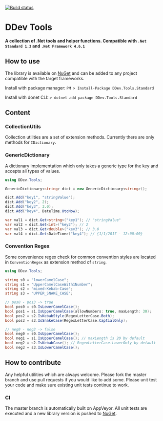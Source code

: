 [![Build status](https://ci.appveyor.com/api/projects/status/tl89uy830l97qq6o?svg=true)](https://ci.appveyor.com/project/dlerps/ddev-tools)
# DDev Tools
**A collection of .Net tools and helper functions. Compatible with `.Net Standard 1.3` and `.Net Framework 4.6.1`**

## How to use
The library is available on [NuGet] and can be added to any project compatible with the target frameworks.
 
Install with package manager:
`PM > Install-Package DDev.Tools.Standard`

Install with donet CLI:
`> dotnet add package DDev.Tools.Standard`

## Content
### CollectionUtils
Collection utilities are a set of extension methods. Currently there are only methods for `IDictionary`.

### GenericDictionary
A dictionary implementation which only takes a generic type for the key and accepts all types of values.

```C#
using DDev.Tools;

GenericDictionary<string> dict = new GenericDictionary<string>();

dict.Add("key1", "stringValue");
dict.Add("key2", 2);
dict.Add("key3", 3.0);
dict.Add("key4", DateTime.UtcNow);

var val1 = dict.Get<string>("key1"); // "stringValue"
var val2 = dict.Get<int>("key2"); // 2
var val3 = dict.Get<double>("key3"); // 3.0
var val4 = dict.Get<DateTime>("key4"); // {1/1/2017 - 12:00:00}
```

### Convention Regex
Some convenience regex check for common convention styles are located in `ConventionRegex` as extension method of `string`.

```C#
using DDev.Tools;

string s0 = "lowerCamelCase";
string s1 = "UpperCamelCaseWith1Number";
string s2 = "mixed-Kebab-Case";
string s3 = "UPPER_SNAKE_CASE";

// pos0 - pos3 -> true
bool pos0 = s0.IsLowerCamelCase();
bool pos1 = s1.IsUpperCamelCase(allowNumbers: true, maxLength: 30);
bool pos2 = s2.IsKebabStyle(RegexLetterCase.Both);
bool pos3 = s3.IsSnakeCase(RegexLetterCase.CaptialOnly);

// neg0 - neg3 -> false
bool neg0 = s0.IsUpperCamelCase();
bool neg1 = s1.IsUpperCamelCase(); // maxLength is 20 by default
bool neg2 = s2.IsKebabCase(); // RegexLetterCase.LowerOnly by default
bool neg3 = s3.IsLowerCamelCase();
```

## How to contribute
Any helpful utilities which are always welcome. Please fork the master branch and use pull requests if you would like to add some.
Please unit test your code and make sure existing unit tests continue to work.

### CI
The master branch is automatically built on AppVeyor. All unit tests are executed and a new library version is pushed to [NuGet].

[//]: #References
[NuGet]:<https://preview.nuget.org/packages/DDev.Tools.Standard/>
